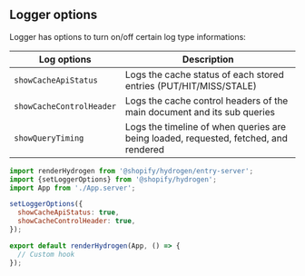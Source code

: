 ## Logger options

Logger has options to turn on/off certain log type informations:

| Log options              | Description                                                                          |
| ------------------------ | ------------------------------------------------------------------------------------ |
| `showCacheApiStatus`     | Logs the cache status of each stored entries (PUT/HIT/MISS/STALE)                    |
| `showCacheControlHeader` | Logs the cache control headers of the main document and its sub queries              |
| `showQueryTiming`        | Logs the timeline of when queries are being loaded, requested, fetched, and rendered |

```js
import renderHydrogen from '@shopify/hydrogen/entry-server';
import {setLoggerOptions} from '@shopify/hydrogen';
import App from './App.server';

setLoggerOptions({
  showCacheApiStatus: true,
  showCacheControlHeader: true,
});

export default renderHydrogen(App, () => {
  // Custom hook
});
```

